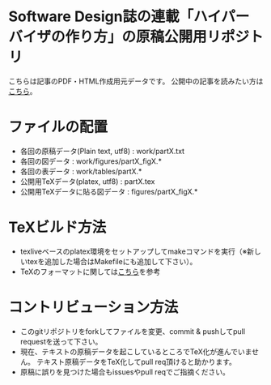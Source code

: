 Software Design誌の連載「ハイパーバイザの作り方」の原稿公開用リポジトリ
==========================
こちらは記事のPDF・HTML作成用元データです。
公開中の記事を読みたい方は[こちら](http://syuu1228.github.io/howto_implement_hypervisor/)。

# ファイルの配置
- 各回の原稿データ(Plain text, utf8) : work/partX.txt
- 各回の図データ : work/figures/partX_figX.*
- 各回の表データ : work/tables/partX.*
- 公開用TeXデータ(platex, utf8) : partX.tex
- 公開用TeXデータに貼る図データ : figures/partX_figX.*

# TeXビルド方法
- texliveベースのplatex環境をセットアップしてmakeコマンドを実行（※新しいtexを追加した場合はMakefileにも追加して下さい）。
- TeXのフォーマットに関しては[こちら](format.md)を参考

# コントリビューション方法
- このgitリポジトリをforkしてファイルを変更、commit & pushしてpull requestを送って下さい。
- 現在、テキストの原稿データを起こしているところでTeX化が進んでいません。 テキスト原稿データをTeX化してpull req頂けると助かります。
- 原稿に誤りを見つけた場合もissuesやpull reqでご指摘ください。
